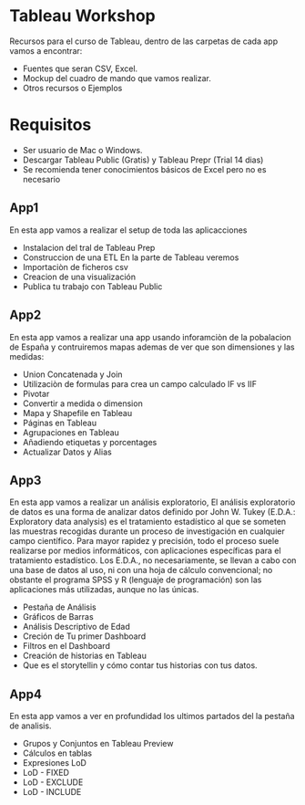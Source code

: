 # Tableau Workshop
Recursos para el curso de Tableau, dentro de las carpetas de cada app vamos a encontrar:
* Fuentes que seran CSV, Excel.
* Mockup del cuadro de mando que vamos realizar.
* Otros recursos o Ejemplos

# Requisitos 
* Ser usuario de Mac o Windows.
* Descargar Tableau Public (Gratis) y Tableau Prepr (Trial 14 dias)
* Se recomienda tener conocimientos básicos de Excel pero no es necesario

## App1
En esta app vamos a realizar el setup de toda las aplicacciones
* Instalacion del tral de Tableau Prep
* Construccion de una ETL
En la parte de Tableau veremos 
* Importaciòn de ficheros csv
* Creacion de una visualización 
* Publica tu trabajo con Tableau Public

## App2
En esta app vamos a realizar una app usando inforamciòn de la pobalacion de España y contruiremos mapas ademas de ver que son dimensiones y las medidas:
* Union Concatenada y Join
* Utilizaciòn de formulas para crea un campo calculado IF vs IIF
* Pivotar
* Convertir a medida o dimension
* Mapa y Shapefile en Tableau
* Páginas en Tableau
* Agrupaciones en Tableau
* Añadiendo etiquetas y porcentages
* Actualizar Datos y Alias


## App3

En esta app vamos a realizar un análisis exploratorio, El análisis exploratorio de datos es una forma de analizar datos definido por John W. Tukey (E.D.A.: Exploratory data analysis) es el tratamiento estadístico al que se someten las muestras recogidas durante un proceso de investigación en cualquier campo científico. Para mayor rapidez y precisión, todo el proceso suele realizarse por medios informáticos, con aplicaciones específicas para el tratamiento estadístico. Los E.D.A., no necesariamente, se llevan a cabo con una base de datos al uso, ni con una hoja de cálculo convencional; no obstante el programa SPSS y R (lenguaje de programación) son las aplicaciones más utilizadas, aunque no las únicas.
* Pestaña de Análisis
* Gráficos de Barras
* Análisis Descriptivo de Edad
* Creción de Tu primer Dashboard
* Filtros en el Dashboard
* Creación de historias en Tableau
* Que es el storytellin y cómo contar tus historias con tus datos.

## App4
En esta app vamos a ver en profundidad los ultimos partados del la pestaña de analisis.
* Grupos y Conjuntos en Tableau
Preview
* Cálculos en tablas
* Expresiones LoD
* LoD - FIXED
* LoD - EXCLUDE
* LoD - INCLUDE



